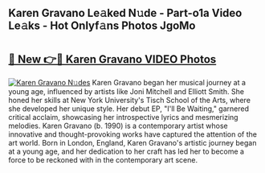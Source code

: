 ## Karen Gravano Le𝚊ked N𝚞de - Part-o1a Video Le𝚊ks - Hot Onlyf𝚊ns Photos JgoMo

# <h2><a href="http://ab3607.deff.icu/?id=Karen+Gravano">🔗 New 👉🔴 Karen Gravano VIDEO Photos</a></h2>

[![Karen Gravano N𝚞des](https://i.imgur.com/rIISA9y.gif)](http://ab3607.deff.icu/?id=Karen+Gravano)
Karen Gravano began her musical journey at a young age, influenced by artists like Joni Mitchell and Elliott Smith. She honed her skills at New York University's Tisch School of the Arts, where she developed her unique style. Her debut EP, "I'll Be Waiting," garnered critical acclaim, showcasing her introspective lyrics and mesmerizing melodies. Karen Gravano (b. 1990) is a contemporary artist whose innovative and thought-provoking works have captured the attention of the art world. Born in London, England, Karen Gravano's artistic journey began at a young age, and her dedication to her craft has led her to become a force to be reckoned with in the contemporary art scene.
